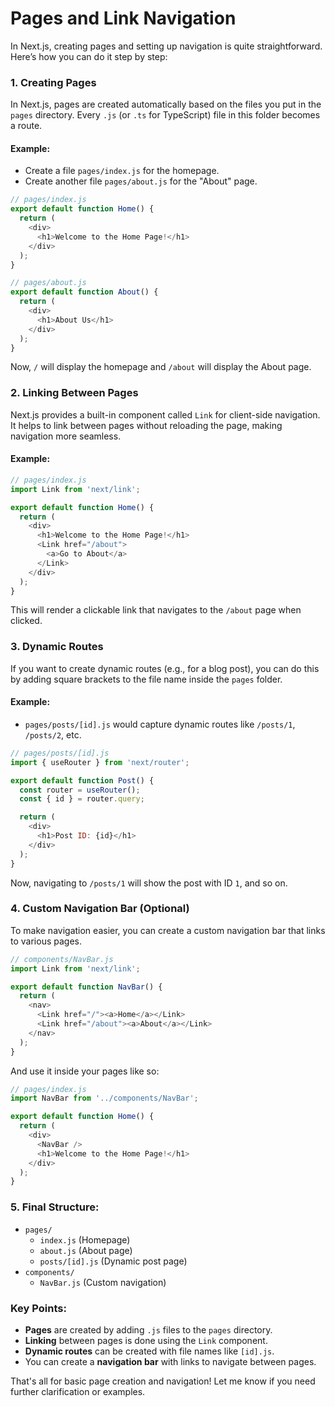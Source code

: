 # Pages and Link Navigation
In Next.js, creating pages and setting up navigation is quite straightforward. Here’s how you can do it step by step:

### 1. Creating Pages

In Next.js, pages are created automatically based on the files you put in the `pages` directory. Every `.js` (or `.ts` for TypeScript) file in this folder becomes a route.

#### Example: 
- Create a file `pages/index.js` for the homepage.
- Create another file `pages/about.js` for the "About" page.

```js
// pages/index.js
export default function Home() {
  return (
    <div>
      <h1>Welcome to the Home Page!</h1>
    </div>
  );
}
```

```js
// pages/about.js
export default function About() {
  return (
    <div>
      <h1>About Us</h1>
    </div>
  );
}
```

Now, `/` will display the homepage and `/about` will display the About page.

### 2. Linking Between Pages

Next.js provides a built-in component called `Link` for client-side navigation. It helps to link between pages without reloading the page, making navigation more seamless.

#### Example:

```js
// pages/index.js
import Link from 'next/link';

export default function Home() {
  return (
    <div>
      <h1>Welcome to the Home Page!</h1>
      <Link href="/about">
        <a>Go to About</a>
      </Link>
    </div>
  );
}
```

This will render a clickable link that navigates to the `/about` page when clicked.

### 3. Dynamic Routes

If you want to create dynamic routes (e.g., for a blog post), you can do this by adding square brackets to the file name inside the `pages` folder.

#### Example:
- `pages/posts/[id].js` would capture dynamic routes like `/posts/1`, `/posts/2`, etc.

```js
// pages/posts/[id].js
import { useRouter } from 'next/router';

export default function Post() {
  const router = useRouter();
  const { id } = router.query;

  return (
    <div>
      <h1>Post ID: {id}</h1>
    </div>
  );
}
```

Now, navigating to `/posts/1` will show the post with ID `1`, and so on.

### 4. Custom Navigation Bar (Optional)

To make navigation easier, you can create a custom navigation bar that links to various pages.

```js
// components/NavBar.js
import Link from 'next/link';

export default function NavBar() {
  return (
    <nav>
      <Link href="/"><a>Home</a></Link>
      <Link href="/about"><a>About</a></Link>
    </nav>
  );
}
```

And use it inside your pages like so:

```js
// pages/index.js
import NavBar from '../components/NavBar';

export default function Home() {
  return (
    <div>
      <NavBar />
      <h1>Welcome to the Home Page!</h1>
    </div>
  );
}
```

### 5. Final Structure:

- `pages/`
  - `index.js` (Homepage)
  - `about.js` (About page)
  - `posts/[id].js` (Dynamic post page)
- `components/`
  - `NavBar.js` (Custom navigation)

### Key Points:
- **Pages** are created by adding `.js` files to the `pages` directory.
- **Linking** between pages is done using the `Link` component.
- **Dynamic routes** can be created with file names like `[id].js`.
- You can create a **navigation bar** with links to navigate between pages.

That's all for basic page creation and navigation! Let me know if you need further clarification or examples.
